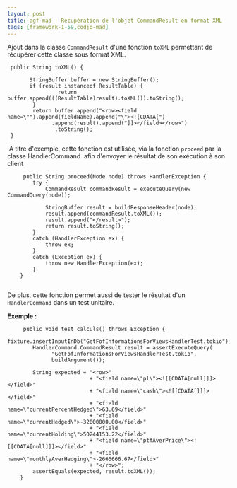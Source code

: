 ```yaml
---
layout: post
title: agf-mad - Récupération de l'objet CommandResult en format XML
tags: [framework-1-59,codjo-mad]
---
```

Ajout dans la classe ```CommandResult``` d'une fonction ```toXML``` permettant de récupérer cette classe sous format XML.
```
 public String toXML() {

       StringBuffer buffer = new StringBuffer();
       if (result instanceof ResultTable) {
                return buffer.append(((ResultTable)result).toXML()).toString();
        }
        return buffer.append("<row><field name=\"").append(fieldName).append("\"><![CDATA[")
              .append(result).append("]]></field></row>")
               .toString();
 }
```
&nbsp;A titre d'exemple, cette fonction est utilisée, via la fonction ```proceed``` par la classe HandlerCommand&nbsp; afin d'envoyer le résultat de son exécution à son client
```
     public String proceed(Node node) throws HandlerException {
        try {
            CommandResult commandResult = executeQuery(new CommandQuery(node));

            StringBuffer result = buildResponseHeader(node);
            result.append(commandResult.toXML());
            result.append("</result>");
            return result.toString();
        }
        catch (HandlerException ex) {
            throw ex;
        }
        catch (Exception ex) {
            throw new HandlerException(ex);
        }
    }
 
```
De plus, cette fonction permet aussi de tester le résultat d'un ```HandlerCommand``` dans un test unitaire.

**Exemple :**
```
     public void test_calculs() throws Exception {
        fixture.insertInputInDb("GetFofInformationsForViewsHandlerTest.tokio");
        HandlerCommand.CommandResult result = assertExecuteQuery(
              "GetFofInformationsForViewsHandlerTest.tokio",
              buildArgument());

        String expected = "<row>"
                          + "<field name=\"pl\"><![[CDATA[null]]]></field>"
                          + "<field name=\"cash\"><![[CDATA[]]]></field>"
                          + "<field name=\"currentPercentHedged\">63.69</field>"
                          + "<field name=\"currentHedged\">-32000000.00</field>"
                          + "<field name=\"currentHolding\">50244153.22</field>"
                          + "<field name=\"ptfAverPrice\"><![[CDATA[null]]]></field>"
                          + "<field name=\"monthlyAverHedging\">-2666666.67</field>"
                          + "</row>";
        assertEquals(expected, result.toXML());
    }
```